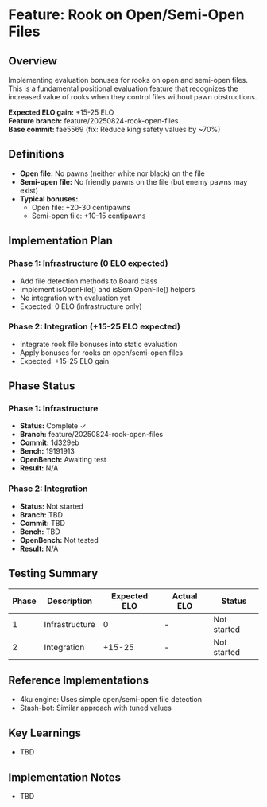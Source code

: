 # Feature: Rook on Open/Semi-Open Files

## Overview
Implementing evaluation bonuses for rooks on open and semi-open files. This is a fundamental positional evaluation feature that recognizes the increased value of rooks when they control files without pawn obstructions.

**Expected ELO gain:** +15-25 ELO  
**Feature branch:** feature/20250824-rook-open-files  
**Base commit:** fae5569 (fix: Reduce king safety values by ~70%)

## Definitions
- **Open file:** No pawns (neither white nor black) on the file
- **Semi-open file:** No friendly pawns on the file (but enemy pawns may exist)
- **Typical bonuses:** 
  - Open file: +20-30 centipawns
  - Semi-open file: +10-15 centipawns

## Implementation Plan

### Phase 1: Infrastructure (0 ELO expected)
- Add file detection methods to Board class
- Implement isOpenFile() and isSemiOpenFile() helpers
- No integration with evaluation yet
- Expected: 0 ELO (infrastructure only)

### Phase 2: Integration (+15-25 ELO expected)
- Integrate rook file bonuses into static evaluation
- Apply bonuses for rooks on open/semi-open files
- Expected: +15-25 ELO gain

## Phase Status

### Phase 1: Infrastructure
- **Status:** Complete ✓
- **Branch:** feature/20250824-rook-open-files
- **Commit:** 1d329eb
- **Bench:** 19191913
- **OpenBench:** Awaiting test
- **Result:** N/A

### Phase 2: Integration
- **Status:** Not started
- **Branch:** TBD
- **Commit:** TBD
- **Bench:** TBD
- **OpenBench:** Not tested
- **Result:** N/A

## Testing Summary

| Phase | Description | Expected ELO | Actual ELO | Status |
|-------|-------------|--------------|------------|--------|
| 1 | Infrastructure | 0 | - | Not started |
| 2 | Integration | +15-25 | - | Not started |

## Reference Implementations
- 4ku engine: Uses simple open/semi-open file detection
- Stash-bot: Similar approach with tuned values

## Key Learnings
- TBD

## Implementation Notes
- TBD